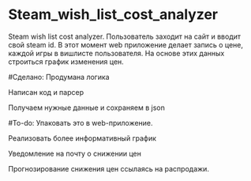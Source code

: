 # Steam_wish_list_cost_analyzer
Steam wish list cost analyzer. Пользователь заходит на сайт и вводит свой steam id.
В этот момент web приложение делает запись о цене, каждой игры в вишлисте пользователя.
На основе этих данных строиться график изменения цен.

#Сделано:
Продумана логика

Написан код и парсер

Получаем нужные данные и сохраняем в json

#To-do:
Упаковать это в web-приложение.

Реализовать более информативный график

Уведомление на почту о снижении цен

Прогнозирование снижения цен ссылаясь на распродажи.

